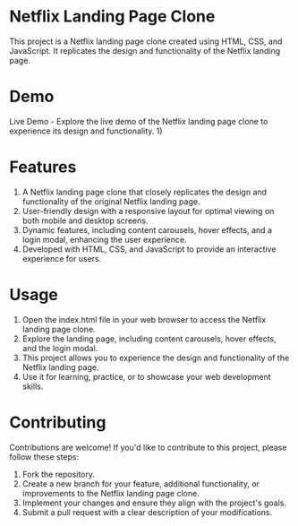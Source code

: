 # Netflix Landing Page Clone

This project is a Netflix landing page clone created using HTML, CSS, and JavaScript. It replicates the design and functionality of the Netflix landing page.

# Demo

Live Demo - Explore the live demo of the Netflix landing page clone to experience its design and functionality.
1) 

# Features

1) A Netflix landing page clone that closely replicates the design and functionality of the original Netflix landing page.
2) User-friendly design with a responsive layout for optimal viewing on both mobile and desktop screens.
3) Dynamic features, including content carousels, hover effects, and a login modal, enhancing the user experience.
4) Developed with HTML, CSS, and JavaScript to provide an interactive experience for users.

# Usage

1) Open the index.html file in your web browser to access the Netflix landing page clone.
2) Explore the landing page, including content carousels, hover effects, and the login modal.
3) This project allows you to experience the design and functionality of the Netflix landing page.
4) Use it for learning, practice, or to showcase your web development skills.

# Contributing
Contributions are welcome! If you'd like to contribute to this project, please follow these steps:

1) Fork the repository.
2) Create a new branch for your feature, additional functionality, or improvements to the Netflix landing page clone.
3) Implement your changes and ensure they align with the project's goals.
4) Submit a pull request with a clear description of your modifications.
